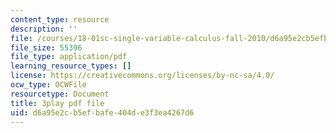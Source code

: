 ```yaml
---
content_type: resource
description: ''
file: /courses/18-01sc-single-variable-calculus-fall-2010/d6a95e2cb5efbafe404de3f3ea4267d6_jBkXbAgMj6s.pdf
file_size: 55396
file_type: application/pdf
learning_resource_types: []
license: https://creativecommons.org/licenses/by-nc-sa/4.0/
ocw_type: OCWFile
resourcetype: Document
title: 3play pdf file
uid: d6a95e2c-b5ef-bafe-404d-e3f3ea4267d6
---
```

